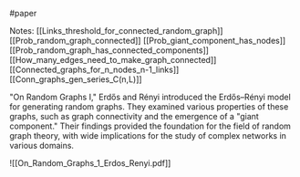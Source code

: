 #paper

Notes:
[[Links_threshold_for_connected_random_graph]]
[[Prob_random_graph_connected]]
[[Prob_giant_component_has_nodes]]
[[Prob_random_graph_has_connected_components]]
[[How_many_edges_need_to_make_graph_connected]]
[[Connected_graphs_for_n_nodes_n-1_links]]
[[Conn_graphs_gen_series_C(n,L)]]

"On Random Graphs I," Erdős and Rényi introduced the Erdős–Rényi model for generating random graphs. They examined various properties of these graphs, such as graph connectivity and the emergence of a "giant component." Their findings provided the foundation for the field of random graph theory, with wide implications for the study of complex networks in various domains.

![[On_Random_Graphs_1_Erdos_Renyi.pdf]]